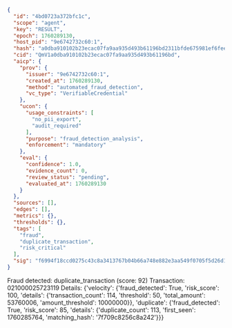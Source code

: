 ```json
{
  "id": "4bd0723a372bfc1c",
  "scope": "agent",
  "key": "RESULT",
  "epoch": 1760289130,
  "host_pid": "9e6742732c60:1",
  "hash": "a0dba910102b23ecac07fa9aa935d493b61196bd2311bfde675981ef6feeea36",
  "cid": "QmV1a0dba910102b23ecac07fa9aa935d493b61196bd",
  "aicp": {
    "prov": {
      "issuer": "9e6742732c60:1",
      "created_at": 1760289130,
      "method": "automated_fraud_detection",
      "vc_type": "VerifiableCredential"
    },
    "ucon": {
      "usage_constraints": [
        "no_pii_export",
        "audit_required"
      ],
      "purpose": "fraud_detection_analysis",
      "enforcement": "mandatory"
    },
    "eval": {
      "confidence": 1.0,
      "evidence_count": 0,
      "review_status": "pending",
      "evaluated_at": 1760289130
    }
  },
  "sources": [],
  "edges": [],
  "metrics": {},
  "thresholds": {},
  "tags": [
    "fraud",
    "duplicate_transaction",
    "risk_critical"
  ],
  "sig": "f6994f18ccd0275c43c8a3413767b04b66a748e882e3aa549f0705f5d26d1ca7"
}
```

Fraud detected: duplicate_transaction (score: 92)
Transaction: 021000025723119
Details: {'velocity': {'fraud_detected': True, 'risk_score': 100, 'details': {'transaction_count': 114, 'threshold': 50, 'total_amount': 53760006, 'amount_threshold': 10000000}}, 'duplicate': {'fraud_detected': True, 'risk_score': 85, 'details': {'duplicate_count': 113, 'first_seen': 1760285764, 'matching_hash': '7f709c8256c8a242'}}}
